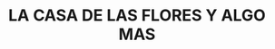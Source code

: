 ---
title: "LA CASA DE LAS FLORES Y ALGO MAS"
url: /centro/la-casa-de-las-flores-y-algo-mas/
shop: floristería
---